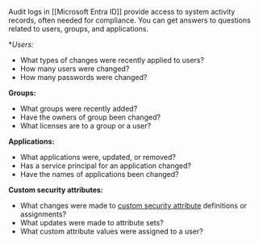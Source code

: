 Audit logs in [[Microsoft Entra ID]] provide access to system activity records, often needed for compliance. You can get answers to questions related to users, groups, and applications.

**Users:*
- What types of changes were recently applied to users?
- How many users were changed?
- How many passwords were changed?

**Groups:**
- What groups were recently added?
- Have the owners of group been changed?
- What licenses are to a group or a user?

**Applications:**
- What applications were, updated, or removed?
- Has a service principal for an application changed?
- Have the names of applications been changed?

**Custom security attributes:**
- What changes were made to [custom security attribute](https://learn.microsoft.com/en-us/entra/fundamentals/custom-security-attributes-overview) definitions or assignments?
- What updates were made to attribute sets?
- What custom attribute values were assigned to a user?